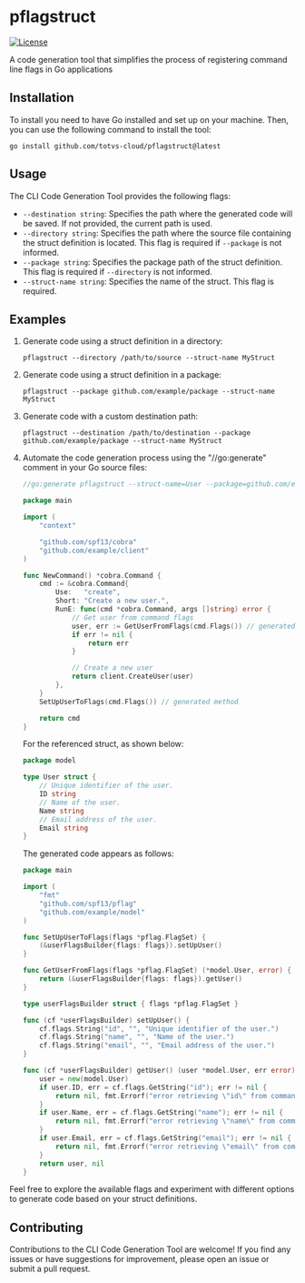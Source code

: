 # pflagstruct

[![License](https://img.shields.io/github/license/saltstack/salt)](https://opensource.org/license/apache-2-0/)

A code generation tool that simplifies the process of registering command line flags in Go applications

## Installation

To install you need to have Go installed and set up on your machine. Then, you can use the following command to install
the tool:

```shell
go install github.com/totvs-cloud/pflagstruct@latest
```

## Usage

The CLI Code Generation Tool provides the following flags:

- `--destination string`: Specifies the path where the generated code will be saved. If not provided, the current path
  is used.
- `--directory string`: Specifies the path where the source file containing the struct definition is located. This flag
  is required if `--package` is not informed.
- `--package string`: Specifies the package path of the struct definition. This flag is required if `--directory` is not
  informed.
- `--struct-name string`: Specifies the name of the struct. This flag is required.

## Examples

1. Generate code using a struct definition in a directory:
   ```shell
   pflagstruct --directory /path/to/source --struct-name MyStruct
   ```

2. Generate code using a struct definition in a package:
   ```shell
   pflagstruct --package github.com/example/package --struct-name MyStruct
   ```

3. Generate code with a custom destination path:
   ```shell
   pflagstruct --destination /path/to/destination --package github.com/example/package --struct-name MyStruct
   ```

4. Automate the code generation process using the "//go:generate" comment in your Go source files:
    ```go
    //go:generate pflagstruct --struct-name=User --package=github.com/example/model
    
    package main
    
    import (
        "context"
    
        "github.com/spf13/cobra"
        "github.com/example/client"
    )
    
    func NewCommand() *cobra.Command {
        cmd := &cobra.Command{
            Use:   "create",
            Short: "Create a new user.",
            RunE: func(cmd *cobra.Command, args []string) error {
                // Get user from command flags
                user, err := GetUserFromFlags(cmd.Flags()) // generated method
                if err != nil {
                    return err
                }
    
                // Create a new user
                return client.CreateUser(user)
            },
        }
        SetUpUserToFlags(cmd.Flags()) // generated method
    
        return cmd
    }
    ```
   For the referenced struct, as shown below:
    ```go
    package model
    
    type User struct {
        // Unique identifier of the user.
        ID string
        // Name of the user.
        Name string
        // Email address of the user.
        Email string
    }
    ```
   The generated code appears as follows:
    ```go
    package main
    
    import (
        "fmt"
        "github.com/spf13/pflag"
        "github.com/example/model"
    )
    
    func SetUpUserToFlags(flags *pflag.FlagSet) {
        (&userFlagsBuilder{flags: flags}).setUpUser()
    }

    func GetUserFromFlags(flags *pflag.FlagSet) (*model.User, error) {
        return (&userFlagsBuilder{flags: flags}).getUser()
    }
    
    type userFlagsBuilder struct { flags *pflag.FlagSet }
    
    func (cf *userFlagsBuilder) setUpUser() {
        cf.flags.String("id", "", "Unique identifier of the user.")
        cf.flags.String("name", "", "Name of the user.")
        cf.flags.String("email", "", "Email address of the user.")
    }

    func (cf *userFlagsBuilder) getUser() (user *model.User, err error) {
        user = new(model.User)
        if user.ID, err = cf.flags.GetString("id"); err != nil {
            return nil, fmt.Errorf("error retrieving \"id\" from command flags: %w", err)
        }
        if user.Name, err = cf.flags.GetString("name"); err != nil {
            return nil, fmt.Errorf("error retrieving \"name\" from command flags: %w", err)
        }
        if user.Email, err = cf.flags.GetString("email"); err != nil {
            return nil, fmt.Errorf("error retrieving \"email\" from command flags: %w", err)
        }
        return user, nil
    }
    ```

Feel free to explore the available flags and experiment with different options to generate code based on your struct
definitions.

## Contributing

Contributions to the CLI Code Generation Tool are welcome! If you find any issues or have suggestions for improvement,
please open an issue or submit a pull request.

